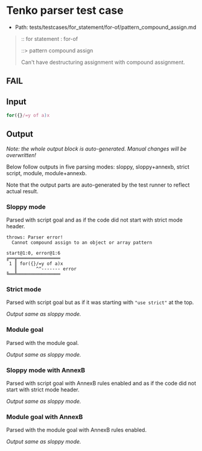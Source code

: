 # Tenko parser test case

- Path: tests/testcases/for_statement/for-of/pattern_compound_assign.md

> :: for statement : for-of
>
> ::> pattern compound assign
>
> Can't have destructuring assignment with compound assignment.

## FAIL

## Input

`````js
for({}/=y of a)x
`````

## Output

_Note: the whole output block is auto-generated. Manual changes will be overwritten!_

Below follow outputs in five parsing modes: sloppy, sloppy+annexb, strict script, module, module+annexb.

Note that the output parts are auto-generated by the test runner to reflect actual result.

### Sloppy mode

Parsed with script goal and as if the code did not start with strict mode header.

`````
throws: Parser error!
  Cannot compound assign to an object or array pattern

start@1:0, error@1:6
╔══╦════════════════
 1 ║ for({}/=y of a)x
   ║       ^^------- error
╚══╩════════════════

`````

### Strict mode

Parsed with script goal but as if it was starting with `"use strict"` at the top.

_Output same as sloppy mode._

### Module goal

Parsed with the module goal.

_Output same as sloppy mode._

### Sloppy mode with AnnexB

Parsed with script goal with AnnexB rules enabled and as if the code did not start with strict mode header.

_Output same as sloppy mode._

### Module goal with AnnexB

Parsed with the module goal with AnnexB rules enabled.

_Output same as sloppy mode._
